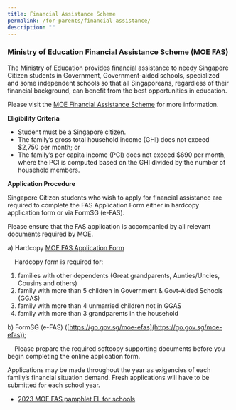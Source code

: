 ```yaml
---
title: Financial Assistance Scheme
permalink: /for-parents/financial-assistance/
description: ""
---
```

### Ministry of Education Financial Assistance Scheme (MOE FAS)

The Ministry of Education provides financial assistance to needy Singapore Citizen students in Government, Government-aided schools, specialized and some independent schools so that all Singaporeans, regardless of their financial background, can benefit from the best opportunities in education.

Please visit the [MOE Financial Assistance Scheme](https://www.moe.gov.sg/financial-matters/financial-assistance) for more information.

**Eligibility Criteria**

*   Student must be a Singapore citizen.
*   The family’s gross total household income (GHI) does not exceed $2,750 per month; or
*   The family’s per capita income (PCI) does not exceed $690 per month, where the PCI is computed based on the GHI divided by the number of household members.

**Application Procedure**

Singapore Citizen students who wish to apply for financial assistance are required to complete the FAS Application Form either in hardcopy application form or via FormSG (e-FAS).

Please ensure that the FAS application is accompanied by all relevant documents required by MOE.

a) Hardcopy [MOE FAS Application Form](/files/2023%20MOE%20FAS%20Application%20Form%20(BMSS).pdf)

    Hardcopy form is required for:

1.  families with other dependents (Great grandparents, Aunties/Uncles, Cousins and others)
2.  family with more than 5 children in Government & Govt-Aided Schools (GGAS)
3.  family with more than 4 unmarried children not in GGAS
4.  family with more than 3 grandparents in the household

b) FormSG (e-FAS) ([https://go.gov.sg/moe-efas](https://go.gov.sg/moe-efas));

    Please prepare the required softcopy supporting documents before you begin completing the online application form. 

Applications may be made throughout the year as exigencies of each family’s financial situation demand. Fresh applications will have to be submitted for each school year.

*   [2023 MOE FAS pamphlet EL for schools](/files/2023-MOE-FAS-pamphlet-EL-for-schools.pdf)
